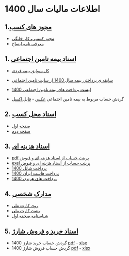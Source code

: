 # اطلاعات مالیات سال 1400

## 1.[مجوز های کسب](/مجوز%20های%20کسب)
  - [مجوز کسب و کار خانگی](/مجوز%20های%20کسب/مجوز%20کسب%20و%20کار%20خانگی.pdf)
  - [معرفی نامه ایساج](/مجوز%20های%20کسب/معرفی%20نامه%20از%20ایساج.jpg)

## 1. [اسناد بیمه تامین اجتماعی](/اسناد%20بیمه%20تامین%20اجتماعی)

  - [کل سوابق بیمه فردی](/اسناد%20بیمه%20تامین%20اجتماعی/کل%20سابقه%20ی%20بیمه%20فردی.pdf)
  - [سابقه ی پرداختی بیمه سال 1400 از سایت تامین اجتماعی](/اسناد%20بیمه%20تامین%20اجتماعی/سابقه%20ی%20پرداختی%20بیمه%20سال%201400%20از%20سایت%20تامین%20اجتماعی.pdf)

  - [لیست پرداخت های بیمه تامین اجتماعی 1400](/اسناد%20بیمه%20تامین%20اجتماعی/لیست%20پرداخت%20های%20بیمه%20تامین%20اجتماعی%201400.png)

  - گردش حساب مربوط به بیمه تامین اجتماعی [عکس](/اسناد%20بیمه%20تامین%20اجتماعی/گردش%20حساب%20مربوط%20به%20بیمه%20تامین%20اجتماعی.png) - [فایل اکسل](/اسناد%20بیمه%20تامین%20اجتماعی/گردش%20حساب%20مربوط%20به%20بیمه%20تامین%20اجتماعی.xlsx)

## 2. [اسناد محل کسب](/اسناد%20محل%20کسب)  
  - [صفحه اول](/اسناد%20محل%20کسب/SanadMahleKar_1.jpg)
  - [صفحه دوم](/اسناد%20محل%20کسب/SanadMahleKar_2.jpg)

## 3. [اسناد هزینه ای](/main/اسناد%20هزینه%20ای)
  - [pdf پرینت حساب از اسناد هزینه ای و قبوض](/اسناد%20هزینه%20ای/پرینت%20حساب%20از%20اسناد%20هزینه%20ای%20و%20قبوض.pdf)
  - [exel پرینت حساب از اسناد هزینه ای و قبوض](/اسناد%20هزینه%20ای/پرینت%20حساب%20از%20اسناد%20هزینه%20ای%20و%20قبوض.xlsx)
  - [پرداخت شاتل 1400](/اسناد%20هزینه%20ای/پرداخت%20شاتل%201400.png)
  - [پرداخت هاست ایران 1400](/اسناد%20هزینه%20ای/پرداخت%20هاست%20ایران%201400.png)
  - [پرداخت های هرتزن 1400](/اسناد%20هزینه%20ای/پرداخت%20های%20هرتزن%201400.png)

## 4. [مدارک شخصی](/مدارک%20شخصی)
  - [روی کارت ملی](/مدارک%20شخصی/cartMeli_1.jpg)
  - [پشت کارت ملی](/مدارک%20شخصی/cartMeli_2.jpg)
  - [شناسنامه صحفه اول](/مدارک%20شخصی/shenasname.jpg)

## 5. [اسناد خرید و فروش شارژ](/اسناد%20خرید%20و%20فروش%20شارژ)
  - گردش حساب خرید شارژ 1400 [pdf](/اسناد%20خرید%20و%20فروش%20شارژ/گردش%20حساب%20خرید%20شارژ%201400.pdf) - [xlsx](/اسناد%20خرید%20و%20فروش%20شارژ/گردش%20حساب%20خرید%20شارژ%201400.xlsx)
  - گردش حساب فروش شارژ 1400 [pdf](/اسناد%20خرید%20و%20فروش%20شارژ/گردش%20حساب%20فروش%20شارژ%201400.pdf) - [xlsx](/اسناد%20خرید%20و%20فروش%20شارژ/گردش%20حساب%20فروش%20شارژ%201400.xlsx)
